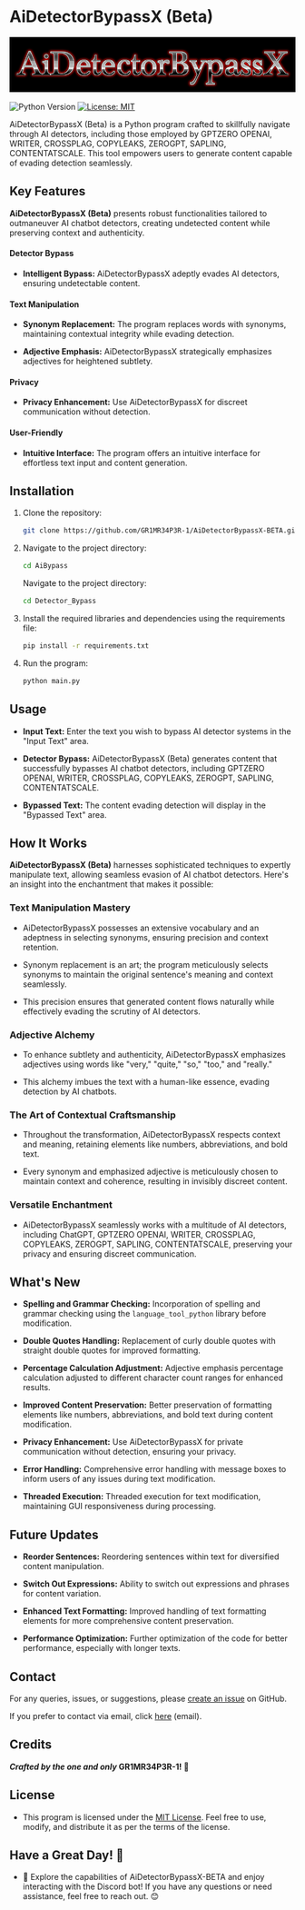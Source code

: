 # AiDetectorBypassX (Beta)

![Logo](./Logo.png)

![Python Version](https://img.shields.io/badge/Python-3.6%2B-blue.svg)
[![License: MIT](https://img.shields.io/badge/License-MIT-yellow.svg)](LICENSE)

AiDetectorBypassX (Beta) is a Python program crafted to skillfully navigate through AI detectors, including those employed by GPTZERO OPENAI, WRITER, CROSSPLAG, COPYLEAKS, ZEROGPT, SAPLING, CONTENTATSCALE. This tool empowers users to generate content capable of evading detection seamlessly.

## Key Features

**AiDetectorBypassX (Beta)** presents robust functionalities tailored to outmaneuver AI chatbot detectors, creating undetected content while preserving context and authenticity.

#### Detector Bypass

- **Intelligent Bypass:** AiDetectorBypassX adeptly evades AI detectors, ensuring undetectable content.

#### Text Manipulation

- **Synonym Replacement:** The program replaces words with synonyms, maintaining contextual integrity while evading detection.

- **Adjective Emphasis:** AiDetectorBypassX strategically emphasizes adjectives for heightened subtlety.

#### Privacy

- **Privacy Enhancement:** Use AiDetectorBypassX for discreet communication without detection.

#### User-Friendly

- **Intuitive Interface:** The program offers an intuitive interface for effortless text input and content generation.

## Installation

1. Clone the repository:
    ```bash
    git clone https://github.com/GR1MR34P3R-1/AiDetectorBypassX-BETA.git
    ```

2. Navigate to the project directory:
    ```bash 
    cd AiBypass
    ```

    Navigate to the project directory:
    ```bash 
    cd Detector_Bypass
    ```

3. Install the required libraries and dependencies using the requirements file:
    ```bash
    pip install -r requirements.txt
    ```

4. Run the program:
    ```bash
    python main.py
    ```

## Usage
- **Input Text:** Enter the text you wish to bypass AI detector systems in the "Input Text" area.

- **Detector Bypass:** AiDetectorBypassX (Beta) generates content that successfully bypasses AI chatbot detectors, including GPTZERO OPENAI, WRITER, CROSSPLAG, COPYLEAKS, ZEROGPT, SAPLING, CONTENTATSCALE.

- **Bypassed Text:** The content evading detection will display in the "Bypassed Text" area.

## How It Works

**AiDetectorBypassX (Beta)** harnesses sophisticated techniques to expertly manipulate text, allowing seamless evasion of AI chatbot detectors. Here's an insight into the enchantment that makes it possible:

### Text Manipulation Mastery

- AiDetectorBypassX possesses an extensive vocabulary and an adeptness in selecting synonyms, ensuring precision and context retention.

- Synonym replacement is an art; the program meticulously selects synonyms to maintain the original sentence's meaning and context seamlessly.

- This precision ensures that generated content flows naturally while effectively evading the scrutiny of AI detectors.

### Adjective Alchemy

- To enhance subtlety and authenticity, AiDetectorBypassX emphasizes adjectives using words like "very," "quite," "so," "too," and "really."

- This alchemy imbues the text with a human-like essence, evading detection by AI chatbots.

### The Art of Contextual Craftsmanship

- Throughout the transformation, AiDetectorBypassX respects context and meaning, retaining elements like numbers, abbreviations, and bold text.

- Every synonym and emphasized adjective is meticulously chosen to maintain context and coherence, resulting in invisibly discreet content.

### Versatile Enchantment

- AiDetectorBypassX seamlessly works with a multitude of AI detectors, including ChatGPT, GPTZERO OPENAI, WRITER, CROSSPLAG, COPYLEAKS, ZEROGPT, SAPLING, CONTENTATSCALE, preserving your privacy and ensuring discreet communication.

## What's New

- **Spelling and Grammar Checking:** Incorporation of spelling and grammar checking using the `language_tool_python` library before modification.

- **Double Quotes Handling:** Replacement of curly double quotes with straight double quotes for improved formatting.

- **Percentage Calculation Adjustment:** Adjective emphasis percentage calculation adjusted to different character count ranges for enhanced results.

- **Improved Content Preservation:** Better preservation of formatting elements like numbers, abbreviations, and bold text during content modification.

- **Privacy Enhancement:** Use AiDetectorBypassX for private communication without detection, ensuring your privacy.

- **Error Handling:** Comprehensive error handling with message boxes to inform users of any issues during text modification.

- **Threaded Execution:** Threaded execution for text modification, maintaining GUI responsiveness during processing.

## Future Updates
- **Reorder Sentences:** Reordering sentences within text for diversified content manipulation.

- **Switch Out Expressions:** Ability to switch out expressions and phrases for content variation.

- **Enhanced Text Formatting:** Improved handling of text formatting elements for more comprehensive content preservation.

- **Performance Optimization:** Further optimization of the code for better performance, especially with longer texts.

## Contact

For any queries, issues, or suggestions, please [create an issue](https://github.com/GR1MR34P3R-1/AiDetectorBypassX-BETA/issues) on GitHub.

If you prefer to contact via email, click [here](mailto:6R1MR34P3R1@proton.me) (email).

## Credits

**_Crafted by the one and only_ GR1MR34P3R-1! 🌟**

## License
- This program is licensed under the [MIT License](LICENSE). Feel free to use, modify, and distribute it as per the terms of the license.

## Have a Great Day! 🌟
- 🌟 Explore the capabilities of AiDetectorBypassX-BETA and enjoy interacting with the Discord bot! If you have any questions or need assistance, feel free to reach out. 😊
